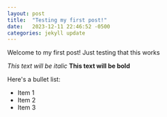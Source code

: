 ```yaml
---
layout: post
title:  "Testing my first post!"
date:   2023-12-11 22:46:52 -0500
categories: jekyll update
---
```


Welcome to my first post!
Just testing that this works

*This text will be italic*
**This text will be bold**

Here's a bullet list:

- Item 1
- Item 2
- Item 3

